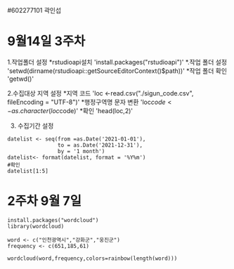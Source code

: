 #602277101 곽인섭

9월14일 3주차
==================
1.작업폴더 설정
*rstudioapi설치
'install.packages("rstudioapi")'
*.작업 폴더 설정
'setwd(dirname(rstudioapi::getSourceEditorContext()$path))'
*작업 폴더 확인
'getwd()'

2.수집대상 지역 설정
*지역 코드
'loc <-read.csv("./sigun_code.csv", fileEncoding = "UTF-8")'
*행정구역명 문자 변환
'loc$code < -as.character(loc$code)'
*확인
'head(loc,2)'

3. 수집기간 설정
```
datelist <- seq(from =as.Date('2021-01-01'),
                to = as.Date('2021-12-31'),
                by = '1 month')
datelist<- format(datelist, format = '%Y%m')
#확인
datelist[1:5]
```


2주차 9월 7일
===============
```
install.packages("wordcloud")
library(wordcloud)

word <- c("인천광역시","강화군","웅진군")
frequency <- c(651,185,61)

wordcloud(word,frequency,colors=rainbow(length(word)))
```
